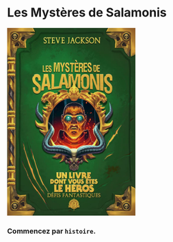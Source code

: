 # Les Mystères de Salamonis


<img src="couverture.jpg" width="300">


### Commencez par `histoire`.
